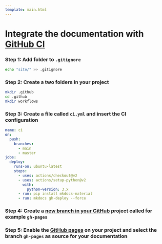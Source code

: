 ```yaml
---
template: main.html
---
```


# Integrate the documentation with [GitHub CI](https://docs.github.com/en/actions/guides/about-continuous-integration)

### Step 1: Add folder to `.gitignore`

```sh
echo "site/" >> .gitignore
```

### Step 2: Create a two folders in your project

```sh
mkdir .github
cd .github
mkdir workflows
```

### Step 3: Create a file called `ci.yml` and insert the CI configuration

```yml
name: ci
on:
  push:
    branches:
      - main
      - master
jobs:
  deploy:
    runs-on: ubuntu-latest
    steps:
      - uses: actions/checkout@v2
      - uses: actions/setup-python@v2
        with:
          python-version: 3.x
      - run: pip install mkdocs-material
      - run: mkdocs gh-deploy --force
```

### Step 4: Create a [new branch in your GitHub](https://docs.github.com/en/github/collaborating-with-issues-and-pull-requests/creating-and-deleting-branches-within-your-repository) project called for example `gh-pages`

### Step 5: Enable the [GitHub pages](https://pages.github.com) on your project and select the branch `gh-pages` as source for your documentation
